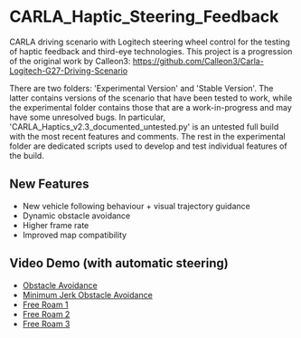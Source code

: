 # CARLA_Haptic_Steering_Feedback

CARLA driving scenario with Logitech steering wheel control for the testing of haptic feedback and third-eye technologies. This project is a progression of the original work by Calleon3: https://github.com/Calleon3/Carla-Logitech-G27-Driving-Scenario

There are two folders: 'Experimental Version' and 'Stable Version'. The latter contains versions of the scenario that have been tested to work, while the experimental folder contains those that are a work-in-progress and may have some unresolved bugs. In particular, 'CARLA_Haptics_v2.3_documented_untested.py' is an untested full build with the most recent features and comments. The rest in the experimental folder are dedicated scripts used to develop and test individual features of the build.

## New Features

- New vehicle following behaviour + visual trajectory guidance
- Dynamic obstacle avoidance
- Higher frame rate
- Improved map compatibility

## Video Demo (with automatic steering)

- [Obstacle Avoidance](https://youtu.be/h4kMZBLGiZ8)
- [Minimum Jerk Obstacle Avoidance](https://youtu.be/8mmam-L0z6k)
- [Free Roam 1](https://youtu.be/FIeISyLPlIg)
- [Free Roam 2](https://youtu.be/8Xymky_w7L0)
- [Free Roam 3](https://youtu.be/j0Iq-UaqQng)



